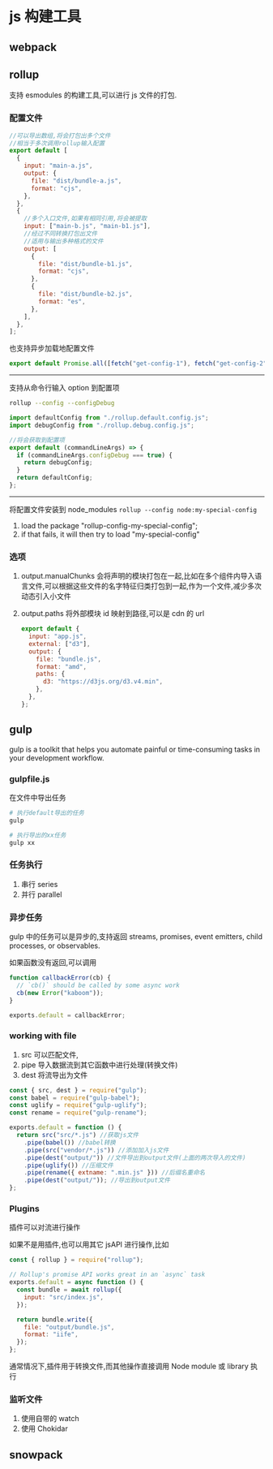 # js 构建工具

## webpack

## rollup

支持 esmodules 的构建工具,可以进行 js 文件的打包.

### 配置文件

```js
//可以导出数组,将会打包出多个文件
//相当于多次调用rollup输入配置
export default [
  {
    input: "main-a.js",
    output: {
      file: "dist/bundle-a.js",
      format: "cjs",
    },
  },
  {
    //多个入口文件,如果有相同引用,将会被提取
    input: ["main-b.js", "main-b1.js"],
    //经过不同转换打包出文件
    //适用与输出多种格式的文件
    output: [
      {
        file: "dist/bundle-b1.js",
        format: "cjs",
      },
      {
        file: "dist/bundle-b2.js",
        format: "es",
      },
    ],
  },
];
```

也支持异步加载地配置文件

```js
export default Promise.all([fetch("get-config-1"), fetch("get-config-2")]);
```

---

支持从命令行输入 option 到配置项

```sh
rollup --config --configDebug
```

```js
import defaultConfig from "./rollup.default.config.js";
import debugConfig from "./rollup.debug.config.js";

//将会获取到配置项
export default (commandLineArgs) => {
  if (commandLineArgs.configDebug === true) {
    return debugConfig;
  }
  return defaultConfig;
};
```

---

将配置文件安装到 node_modules
`rollup --config node:my-special-config`

1. load the package "rollup-config-my-special-config";
2. if that fails, it will then try to load "my-special-config"

### 选项

1. output.manualChunks
   会将声明的模块打包在一起,比如在多个组件内导入语言文件,可以根据这些文件的名字特征归类打包到一起,作为一个文件,减少多次动态引入小文件
2. output.paths
   将外部模块 id 映射到路径,可以是 cdn 的 url

   ```js
   export default {
     input: "app.js",
     external: ["d3"],
     output: {
       file: "bundle.js",
       format: "amd",
       paths: {
         d3: "https://d3js.org/d3.v4.min",
       },
     },
   };
   ```

## gulp

gulp is a toolkit that helps you automate painful or time-consuming tasks in your development workflow.

### gulpfile.js

在文件中导出任务

```sh
# 执行default导出的任务
gulp

# 执行导出的xx任务
gulp xx
```

### 任务执行

1. 串行 series
2. 并行 parallel

### 异步任务

gulp 中的任务可以是异步的,支持返回 streams, promises, event emitters, child processes, or observables.

如果函数没有返回,可以调用

```js
function callbackError(cb) {
  // `cb()` should be called by some async work
  cb(new Error("kaboom"));
}

exports.default = callbackError;
```

### working with file

1. src 可以匹配文件,
2. pipe 导入数据流到其它函数中进行处理(转换文件)
3. dest 将流导出为文件

```js
const { src, dest } = require("gulp");
const babel = require("gulp-babel");
const uglify = require("gulp-uglify");
const rename = require("gulp-rename");

exports.default = function () {
  return src("src/*.js") //获取js文件
    .pipe(babel()) //babel转换
    .pipe(src("vendor/*.js")) //添加加入js文件
    .pipe(dest("output/")) //文件导出到output文件(上面的两次导入的文件)
    .pipe(uglify()) //压缩文件
    .pipe(rename({ extname: ".min.js" })) //后缀名重命名
    .pipe(dest("output/")); //导出到output文件
};
```

### Plugins

插件可以对流进行操作

如果不是用插件,也可以用其它 jsAPI 进行操作,比如

```js
const { rollup } = require("rollup");

// Rollup's promise API works great in an `async` task
exports.default = async function () {
  const bundle = await rollup({
    input: "src/index.js",
  });

  return bundle.write({
    file: "output/bundle.js",
    format: "iife",
  });
};
```

通常情况下,插件用于转换文件,而其他操作直接调用 Node module 或 library 执行

### 监听文件

1. 使用自带的 watch
2. 使用 Chokidar

## snowpack

